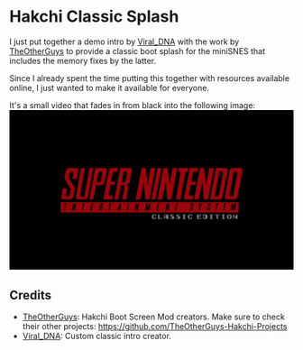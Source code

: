 # Hakchi Classic Splash

I just put together a demo intro by [Viral_DNA](https://www.youtube.com/watch?v=uQEgmImThDk) with the work by
[TheOtherGuys](https://www.reddit.com/r/miniSNESmods/comments/80bgar/hakchi_boot_screen_mod_now_with_audio/) to provide a classic boot splash for the miniSNES that includes the memory fixes by the latter.

Since I already spent the time putting this together with resources available
online, I just wanted to make it available for everyone.

It's a small video that fades in from black into the following image:
![Hakchi Classic Splash](hakchi_classic_splash.hmod/etc/splash/boot-min.png)

## Credits
- [TheOtherGuys](https://www.reddit.com/r/miniSNESmods/wiki/theotherguys): Hakchi Boot Screen Mod creators. Make sure to check their other projects: https://github.com/TheOtherGuys-Hakchi-Projects
- [Viral_DNA](https://www.reddit.com/r/miniSNESmods/comments/7u9pms/worlds_first_animated_boot_mod_for_nintendo/): Custom classic intro creator. 